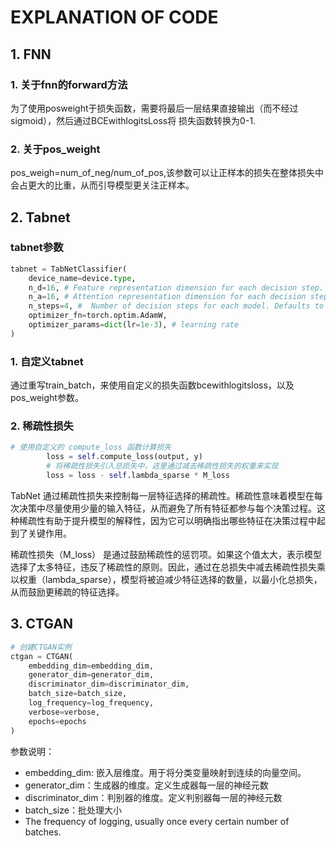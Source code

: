 # EXPLANATION OF CODE
## 1. FNN
### 1. 关于fnn的forward方法
为了使用posweight于损失函数，需要将最后一层结果直接输出（而不经过sigmoid），然后通过BCEwithlogitsLoss将
损失函数转换为0-1. 

### 2. 关于pos_weight
pos_weigh=num_of_neg/num_of_pos,该参数可以让正样本的损失在整体损失中会占更大的比重，从而引导模型更关注正样本。

## 2. Tabnet
### tabnet参数
```python
tabnet = TabNetClassifier(
    device_name=device.type,
    n_d=16, # Feature representation dimension for each decision step. Defaults to 8.
    n_a=16, # Attention representation dimension for each decision step. Defaults to 8.
    n_steps=4, #  Number of decision steps for each model. Defaults to 3.
    optimizer_fn=torch.optim.AdamW,
    optimizer_params=dict(lr=1e-3), # learning rate
)
```

### 1. 自定义tabnet
通过重写train_batch，来使用自定义的损失函数bcewithlogitsloss，以及pos_weight参数。
### 2. 稀疏性损失
```python
# 使用自定义的 compute_loss 函数计算损失
        loss = self.compute_loss(output, y)
        # 将稀疏性损失引入总损失中，这里通过减去稀疏性损失的权重来实现
        loss = loss - self.lambda_sparse * M_loss
```
TabNet 通过稀疏性损失来控制每一层特征选择的稀疏性。稀疏性意味着模型在每次决策中尽量使用少量的输入特征，从而避免了所有特征都参与每个决策过程。这种稀疏性有助于提升模型的解释性，因为它可以明确指出哪些特征在决策过程中起到了关键作用。

稀疏性损失（M_loss） 是通过鼓励稀疏性的惩罚项。如果这个值太大，表示模型选择了太多特征，违反了稀疏性的原则。因此，通过在总损失中减去稀疏性损失乘以权重（lambda_sparse），模型将被迫减少特征选择的数量，以最小化总损失，从而鼓励更稀疏的特征选择。

## 3. CTGAN
```python
# 创建CTGAN实例
ctgan = CTGAN(
    embedding_dim=embedding_dim,
    generator_dim=generator_dim,
    discriminator_dim=discriminator_dim,
    batch_size=batch_size,
    log_frequency=log_frequency,
    verbose=verbose,
    epochs=epochs
)
```
参数说明：
- embedding_dim: 嵌入层维度。用于将分类变量映射到连续的向量空间。
- generator_dim：生成器的维度。定义生成器每一层的神经元数
- discriminator_dim：判别器的维度。定义判别器每一层的神经元数
- batch_size：批处理大小
- The frequency of logging, usually once every certain number of batches.
